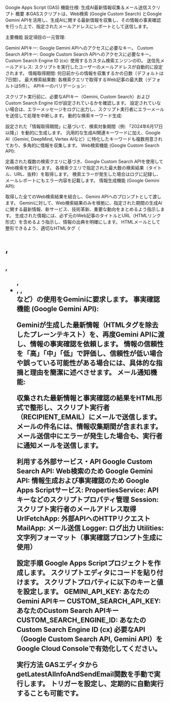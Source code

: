 
Google Apps Script (GAS) 機能仕様: 生成AI最新情報収集＆メール送信スクリプト
概要
本GASスクリプトは、Web検索 (Google Custom Search) とGoogle Gemini APIを活用し、生成AIに関する最新情報を収集し、その情報の事実確認を行った上で、指定されたメールアドレスにレポートとして送信します。

主要機能
設定項目の一元管理:


Gemini APIキー: Google Gemini APIへのアクセスに必要なキー。
Custom Search APIキー: Google Custom Search APIへのアクセスに必要なキー。
Custom Search Engine ID (cx): 使用するカスタム検索エンジンのID。
送信先メールアドレス: スクリプトを実行したユーザーのメールアドレスが自動的に設定されます。
情報取得期間: 何日前からの情報を収集するかの日数（デフォルトは7日間）。
最大検索結果数: 各検索クエリで取得するWeb記事の最大数（デフォルトは5件）。
APIキーのバリデーション:


スクリプト実行前に、必要なAPIキー（Gemini, Custom Search）およびCustom Search Engine IDが設定されているかを確認します。
設定されていない場合は、エラーメッセージをログに出力し、スクリプト実行者にエラーメールを送信して処理を中断します。
動的な検索キーワード生成:


設定された「情報取得期間」に基づいて、検索対象期間（例: 「2024年6月17日以降」）を動的に生成します。
汎用的な生成AI関連キーワードに加え、Google AI（Gemini, DeepMind, Vertex AIなど）に特化したキーワードも複数用意されており、多角的に情報を収集します。
Web検索機能 (Google Custom Search API):


定義された複数の検索クエリに基づき、Google Custom Search APIを使用してWeb検索を実行します。
各検索クエリで指定された最大数の検索結果（タイトル、URL、抜粋）を取得します。
検索エラーが発生した場合はログに記録し、メールレポートにもエラー内容を記載します。
情報生成機能 (Google Gemini API):


取得した全てのWeb検索結果を結合し、Gemini APIへのプロンプトとして渡します。
Geminiに対して、Web検索結果のみを根拠に、指定された期間の生成AIに関する最新情報、新サービス、技術革新、重要な動向をまとめるよう指示します。
生成された情報には、必ず元のWeb記事のタイトルとURL（HTMLリンク形式）を含めるよう指示し、情報の出典を明確にします。
HTMLメールとして整形できるよう、適切なHTMLタグ（<h1>, <h2>, <ul>, <li>, <strong>, <br>など）の使用をGeminiに要求します。
事実確認機能 (Google Gemini API):


Geminiが生成した最新情報（HTMLタグを除去したプレーンテキスト）を、再度Gemini APIに渡し、情報の事実確認を依頼します。
情報の信頼性を「高」「中」「低」で評価し、信頼性が低い場合や誤っている可能性がある場合には、具体的な指摘と理由を簡潔に述べさせます。
メール通知機能:


収集された最新情報と事実確認の結果をHTML形式で整形し、スクリプト実行者（RECIPIENT_EMAIL）にメールで送信します。
メールの件名には、情報収集期間が含まれます。
メール送信中にエラーが発生した場合も、実行者に通知メールを送信します。

利用する外部サービス・API
Google Custom Search API: Web検索のため
Google Gemini API: 情報生成および事実確認のため
Google Apps Scriptサービス:
PropertiesService: APIキーなどのスクリプトプロパティ管理
Session: スクリプト実行者のメールアドレス取得
UrlFetchApp: 外部APIへのHTTPリクエスト
MailApp: メール送信
Logger: ログ出力
Utilities: 文字列フォーマット（事実確認プロンプト生成に使用）

設定手順
Google Apps Scriptプロジェクトを作成します。
スクリプトエディタにコードを貼り付けます。
スクリプトプロパティに以下のキーと値を設定します。
GEMINI_API_KEY: あなたのGemini APIキー
CUSTOM_SEARCH_API_KEY: あなたのCustom Search APIキー
CUSTOM_SEARCH_ENGINE_ID: あなたのCustom Search Engine ID (cx)
必要なAPI（Google Custom Search API, Gemini API）をGoogle Cloud Consoleで有効化してください。

実行方法
GASエディタからgetLatestAIInfoAndSendEmail関数を手動で実行します。
トリガーを設定し、定期的に自動実行することも可能です。


